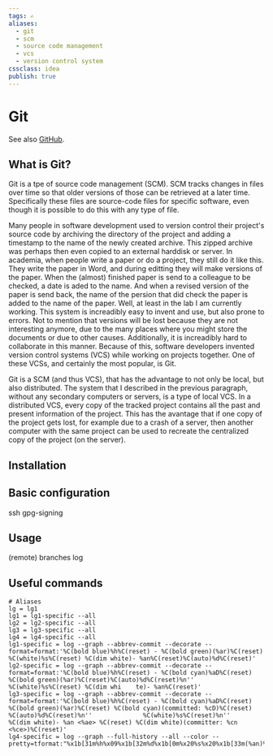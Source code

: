 ```yaml
---
tags: ✍️
aliases: 
  - git
  - scm
  - source code management
  - vcs
  - version control system
cssclass: idea
publish: true
---
```

# Git
See also [GitHub](https://github.com/git).

## What is Git?
Git is a tpe of source code management (SCM). SCM tracks changes in files over time so that older versions of those can be retrieved at a later time. Specifically these files are source-code files for specific software, even though it is possible to do this with any type of file.

Many people in software development used to version control their project's source code by archiving the directory of the project and adding a timestamp to the name of the newly created archive. This zipped archive was perhaps then even copied to an external harddisk or server.
In academia, when people write a paper or do a project, they still do it like this. They write the paper in Word, and during editting they will make versions of the paper. When the (almost) finished paper is send to a colleague to be checked, a date is aded to the name. And when a revised version of the paper is send back, the name of the persion that did check the paper is added to the name of the paper. Well, at least in the lab I am currently working.
This system is increadibly easy to invent and use, but also prone to errors. Not to mention that versions will be lost because they are not interesting anymore, due to the many places where you might store the documents or due to other causes. Additionally, it is increadibly hard to collaborate in this manner. Because of this, software developers invented version control systems (VCS) while working on projects together. One of these VCSs, and certainly the most popular, is Git.

Git is a SCM (and thus VCS), that has the advantage to not only be local, but also distributed. The system that I described in the previous paragraph, without any secondary computers or servers, is a type of local VCS. In a distributed VCS, every copy of the tracked project contains all the past and present information of the project. This has the avantage that if one copy of the project gets lost, for example due to a crash of a server, then another computer with the same project can be used to recreate the centralized copy of the project (on the server).

## Installation

## Basic configuration
ssh
gpg-signing

## Usage
(remote) branches
log


## Useful commands


```git
# Aliases
lg = lg1
lg1 = lg1-specific --all
lg2 = lg2-specific --all
lg3 = lg3-specific --all
lg4 = lg4-specific --all
lg1-specific = log --graph --abbrev-commit --decorate --format=format:'%C(bold blue)%h%C(reset) - %C(bold green)(%ar)%C(reset) %C(white)%s%C(reset) %C(dim white)- %an%C(reset)%C(auto)%d%C(reset)'
lg2-specific = log --graph --abbrev-commit --decorate --format=format:'%C(bold blue)%h%C(reset) - %C(bold cyan)%aD%C(reset) %C(bold green)(%ar)%C(reset)%C(auto)%d%C(reset)%n''          %C(white)%s%C(reset) %C(dim whi    te)- %an%C(reset)'
lg3-specific = log --graph --abbrev-commit --decorate --format=format:'%C(bold blue)%h%C(reset) - %C(bold cyan)%aD%C(reset) %C(bold green)(%ar)%C(reset) %C(bold cyan)(committed: %cD)%C(reset) %C(auto)%d%C(reset)%n''              %C(white)%s%C(reset)%n''          %C(dim white)- %an <%ae> %C(reset) %C(dim white)(committer: %cn <%ce>)%C(reset)'
lg4-specific = log --graph --full-history --all --color --pretty=tformat:"%x1b[31m%h%x09%x1b[32m%d%x1b[0m%x20%s%x20%x1b[33m(%an)%x1b[0m"
```
